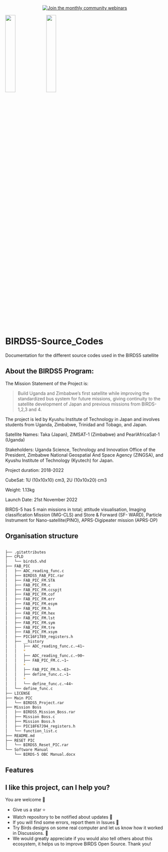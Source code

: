 
<div align="center">
  <a href="https://lean-sat.org/opensource/">
  <img alt="Join the monthly community webinars" src="https://img.shields.io/badge/join_our-monthly_webinars-orange" />
  </a>
</div>

<img  width="25%" src="https://github.com/BIRDSOpenSource/BIRDS5-CAD/assets/100206676/fd3ff8ed-76a4-4b20-aec6-1a9d83f25005"> <img width="25%" src="https://github.com/BIRDSOpenSource/BIRDS5-CAD/assets/100206676/5cb7bd65-6989-4c46-8026-098282452dca">


# BIRDS5-Source_Codes
 Documentation for the different source codes used in the BIRDS5 satellite


## About the BIRDS5 Program:

The Mission Statement of the Project is:

> Build Uganda and Zimbabwe’s first satellite while improving the standardized bus system for future missions, giving continuity to the satellite development of Japan and previous missions from BIRDS-1,2,3 and 4.

The project is led by Kyushu Institute of Technology in Japan and involves students from Uganda, Zimbabwe, Trinidad and Tobago, and Japan.

Satellite Names: Taka (Japan), ZIMSAT-1 (Zimbabwe) and PearlAfricaSat-1 (Uganda)

Stakeholders: Uganda Science, Technology and Innovation Office of the President, Zimbabwe National Geospatial And Space Agency (ZINGSA), and Kyushu Institute of Technology (Kyutech) for Japan.

Project duration: 2018-2022

CubeSat: 1U (10x10x10) cm3, 2U (10x10x20) cm3

Weight: 1.13kg

Launch Date: 21st November 2022

BIRDS-5 has 5 main missions in total; attitude visualisation, Imaging classification Mission (IMG-CLS) and Store & Forward (SF- WARD), Particle Instrument for Nano-satellite(PINO), APRS-Digipeater mission (APRS-DP) 

## Organisation structure

```bash

├── .gitattributes
├── CPLD
│   └── birds5.vhd
├── FAB_PIC
│   ├── ADC_reading_func.c
│   ├── BIRDS5_FAB_PIC.rar
│   ├── FAB_PIC_FM.STA
│   ├── FAB_PIC_FM.c
│   ├── FAB_PIC_FM.ccspjt
│   ├── FAB_PIC_FM.cof
│   ├── FAB_PIC_FM.err
│   ├── FAB_PIC_FM.esym
│   ├── FAB_PIC_FM.h
│   ├── FAB_PIC_FM.hex
│   ├── FAB_PIC_FM.lst
│   ├── FAB_PIC_FM.sym
│   ├── FAB_PIC_FM.tre
│   ├── FAB_PIC_FM.xsym
│   ├── PIC16F1789_registers.h
│   ├── __history
│   │   ├── ADC_reading_func.c.~41~
│   │   *
│   │   ├── ADC_reading_func.c.~90~
│   │   ├── FAB_PIC_FM.c.~1~
│   │   *
│   │   ├── FAB_PIC_FM.h.~63~
│   │   ├── define_func.c.~1~
│   │   *
│   │   └── define_func.c.~44~
│   └── define_func.c
├── LICENSE
├── Main PIC
│   └── BIRDS5_Project.rar
├── Mission Boss
│   ├── BIRDS5_Mission_Boss.rar
│   ├── Mission Boss.c
│   ├── Mission Boss.h
│   ├── PIC18F67J94_registers.h
│   └── function_list.c
├── README.md
├── RESET PIC
│   └── BIRDS5_Reset_PIC.rar
└── Software Manual
    └── BIRDS-5 OBC Manual.docx

```
## Features


## I like this project, can I help you?
You are welcome 🙂

* Give us a star ⭐
* Watch repository to be notified about updates 👀
* If you will find some errors, report them in Issues 🐞
* Try Birds designs on some real computer and let us know how it worked in Discussions. 💬
* We would greatly appreciate if you would also tell others about this ecosystem, it helps us to improve BIRDS Open Source. Thank you!
